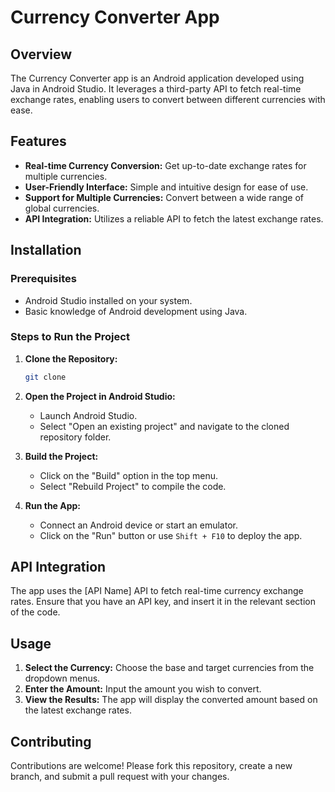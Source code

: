 # Currency Converter App

## Overview
The Currency Converter app is an Android application developed using Java in Android Studio. It leverages a third-party API to fetch real-time exchange rates, enabling users to convert between different currencies with ease.

## Features
- **Real-time Currency Conversion:** Get up-to-date exchange rates for multiple currencies.
- **User-Friendly Interface:** Simple and intuitive design for ease of use.
- **Support for Multiple Currencies:** Convert between a wide range of global currencies.
- **API Integration:** Utilizes a reliable API to fetch the latest exchange rates.

## Installation

### Prerequisites
- Android Studio installed on your system.
- Basic knowledge of Android development using Java.

### Steps to Run the Project
1. **Clone the Repository:**
    ```bash
    git clone 
    ```
2. **Open the Project in Android Studio:**
   - Launch Android Studio.
   - Select "Open an existing project" and navigate to the cloned repository folder.

3. **Build the Project:**
   - Click on the "Build" option in the top menu.
   - Select "Rebuild Project" to compile the code.

4. **Run the App:**
   - Connect an Android device or start an emulator.
   - Click on the "Run" button or use `Shift + F10` to deploy the app.

## API Integration
The app uses the [API Name] API to fetch real-time currency exchange rates. Ensure that you have an API key, and insert it in the relevant section of the code.

## Usage
1. **Select the Currency:** Choose the base and target currencies from the dropdown menus.
2. **Enter the Amount:** Input the amount you wish to convert.
3. **View the Results:** The app will display the converted amount based on the latest exchange rates.

## Contributing
Contributions are welcome! Please fork this repository, create a new branch, and submit a pull request with your changes.


